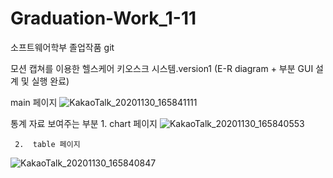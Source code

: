 # Graduation-Work_1-11
소프트웨어학부 졸업작품 git


모션 캡쳐를 이용한 헬스케어 키오스크 시스템.version1
(E-R diagram + 부분 GUI 설계 및 실행 완료)

main  페이지
![KakaoTalk_20201130_165841111](https://user-images.githubusercontent.com/38103094/100697965-ab9cd000-33da-11eb-97c7-989cd18d4101.jpg)



통계 자료 보여주는 부분
    1.  chart 페이지
![KakaoTalk_20201130_165840553](https://user-images.githubusercontent.com/38103094/100697960-a9d30c80-33da-11eb-9840-2458813fb7af.jpg)


     2.  table 페이지
![KakaoTalk_20201130_165840847](https://user-images.githubusercontent.com/38103094/100697964-ab043980-33da-11eb-8a12-076c8ede2b7b.jpg)




